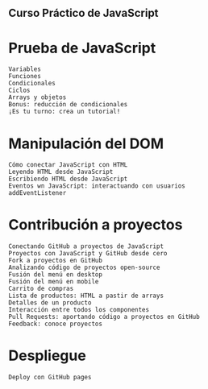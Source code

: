 ## Curso Práctico de JavaScript

# Prueba de JavaScript

    Variables
    Funciones
    Condicionales
    Ciclos
    Arrays y objetos
    Bonus: reducción de condicionales
    ¡Es tu turno: crea un tutorial!

# Manipulación del DOM

    Cómo conectar JavaScript con HTML
    Leyendo HTML desde JavaScript
    Escribiendo HTML desde JavaScript
    Eventos wn JavaScript: interactuando con usuarios
    addEventListener

# Contribución a proyectos

    Conectando GitHub a proyectos de JavaScript
    Proyectos con JavaScript y GitHub desde cero
    Fork a proyectos en GitHub
    Analizando código de proyectos open-source
    Fusión del menú en desktop
    Fusión del menú en mobile
    Carrito de compras
    Lista de productos: HTML a pastir de arrays
    Detalles de un producto
    Interacción entre todos los componentes
    Pull Requests: aportando código a proyectos en GitHub
    Feedback: conoce proyectos

# Despliegue

    Deploy con GitHub pages




